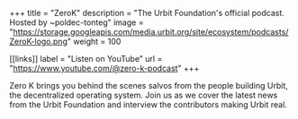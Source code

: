 +++
title = "ZeroK"
description = "The Urbit Foundation's official podcast. Hosted by ~poldec-tonteg"
image = "https://storage.googleapis.com/media.urbit.org/site/ecosystem/podcasts/ZeroK-logo.png"
weight = 100

[[links]]
label = "Listen on YouTube"
url = "https://www.youtube.com/@zero-k-podcast"
+++

Zero K brings you behind the scenes salvos from the people building Urbit, the decentralized operating system. Join us as we cover the latest news from the Urbit Foundation and interview the contributors making Urbit real.
